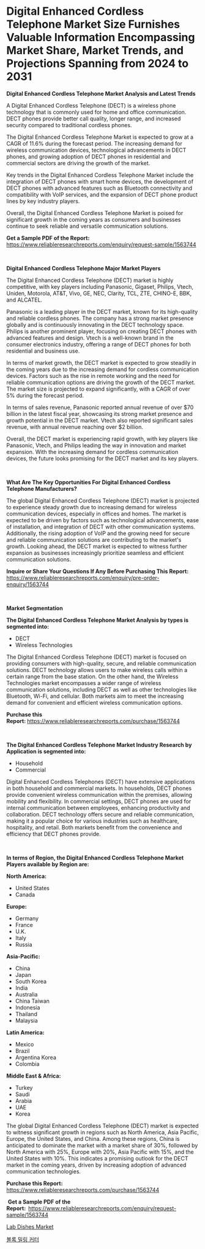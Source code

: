 <p><h1>Digital Enhanced Cordless Telephone Market Size Furnishes Valuable Information Encompassing Market Share, Market Trends, and Projections Spanning from 2024 to 2031</h1></p><p><strong>Digital Enhanced Cordless Telephone Market Analysis and Latest Trends</strong></p>
<p><p>A Digital Enhanced Cordless Telephone (DECT) is a wireless phone technology that is commonly used for home and office communication. DECT phones provide better call quality, longer range, and increased security compared to traditional cordless phones.</p><p>The Digital Enhanced Cordless Telephone Market is expected to grow at a CAGR of 11.6% during the forecast period. The increasing demand for wireless communication devices, technological advancements in DECT phones, and growing adoption of DECT phones in residential and commercial sectors are driving the growth of the market.</p><p>Key trends in the Digital Enhanced Cordless Telephone Market include the integration of DECT phones with smart home devices, the development of DECT phones with advanced features such as Bluetooth connectivity and compatibility with VoIP services, and the expansion of DECT phone product lines by key industry players.</p><p>Overall, the Digital Enhanced Cordless Telephone Market is poised for significant growth in the coming years as consumers and businesses continue to seek reliable and versatile communication solutions.</p></p>
<p><strong>Get a Sample PDF of the Report:&nbsp;</strong> <a href="https://www.reliableresearchreports.com/enquiry/request-sample/1563744">https://www.reliableresearchreports.com/enquiry/request-sample/1563744</a></p>
<p>&nbsp;</p>
<p><strong>Digital Enhanced Cordless Telephone Major Market Players</strong></p>
<p><p>The Digital Enhanced Cordless Telephone (DECT) market is highly competitive, with key players including Panasonic, Gigaset, Philips, Vtech, Uniden, Motorola, AT&T, Vivo, GE, NEC, Clarity, TCL, ZTE, CHINO-E, BBK, and ALCATEL. </p><p>Panasonic is a leading player in the DECT market, known for its high-quality and reliable cordless phones. The company has a strong market presence globally and is continuously innovating in the DECT technology space. Philips is another prominent player, focusing on creating DECT phones with advanced features and design. Vtech is a well-known brand in the consumer electronics industry, offering a range of DECT phones for both residential and business use.</p><p>In terms of market growth, the DECT market is expected to grow steadily in the coming years due to the increasing demand for cordless communication devices. Factors such as the rise in remote working and the need for reliable communication options are driving the growth of the DECT market. The market size is projected to expand significantly, with a CAGR of over 5% during the forecast period.</p><p>In terms of sales revenue, Panasonic reported annual revenue of over $70 billion in the latest fiscal year, showcasing its strong market presence and growth potential in the DECT market. Vtech also reported significant sales revenue, with annual revenue reaching over $2 billion.</p><p>Overall, the DECT market is experiencing rapid growth, with key players like Panasonic, Vtech, and Philips leading the way in innovation and market expansion. With the increasing demand for cordless communication devices, the future looks promising for the DECT market and its key players.</p></p>
<p>&nbsp;</p>
<p><strong>What Are The Key Opportunities For Digital Enhanced Cordless Telephone Manufacturers?</strong></p>
<p><p>The global Digital Enhanced Cordless Telephone (DECT) market is projected to experience steady growth due to increasing demand for wireless communication devices, especially in offices and homes. The market is expected to be driven by factors such as technological advancements, ease of installation, and integration of DECT with other communication systems. Additionally, the rising adoption of VoIP and the growing need for secure and reliable communication solutions are contributing to the market's growth. Looking ahead, the DECT market is expected to witness further expansion as businesses increasingly prioritize seamless and efficient communication solutions.</p></p>
<p><strong>Inquire or Share Your Questions If Any Before Purchasing This Report:</strong> <a href="https://www.reliableresearchreports.com/enquiry/pre-order-enquiry/1563744">https://www.reliableresearchreports.com/enquiry/pre-order-enquiry/1563744</a></p>
<p>&nbsp;</p>
<p><strong>Market Segmentation</strong></p>
<p><strong>The Digital Enhanced Cordless Telephone Market Analysis by types is segmented into:</strong></p>
<p><ul><li>DECT</li><li>Wireless Technologies</li></ul></p>
<p><p>The Digital Enhanced Cordless Telephone (DECT) market is focused on providing consumers with high-quality, secure, and reliable communication solutions. DECT technology allows users to make wireless calls within a certain range from the base station. On the other hand, the Wireless Technologies market encompasses a wider range of wireless communication solutions, including DECT as well as other technologies like Bluetooth, Wi-Fi, and cellular. Both markets aim to meet the increasing demand for convenient and efficient wireless communication options.</p></p>
<p><strong>Purchase this Report:&nbsp;</strong><a href="https://www.reliableresearchreports.com/purchase/1563744">https://www.reliableresearchreports.com/purchase/1563744</a></p>
<p>&nbsp;</p>
<p><strong>The Digital Enhanced Cordless Telephone Market Industry Research by Application is segmented into:</strong></p>
<p><ul><li>Household</li><li>Commercial</li></ul></p>
<p><p>Digital Enhanced Cordless Telephones (DECT) have extensive applications in both household and commercial markets. In households, DECT phones provide convenient wireless communication within the premises, allowing mobility and flexibility. In commercial settings, DECT phones are used for internal communication between employees, enhancing productivity and collaboration. DECT technology offers secure and reliable communication, making it a popular choice for various industries such as healthcare, hospitality, and retail. Both markets benefit from the convenience and efficiency that DECT phones provide.</p></p>
<p>&nbsp;</p>
<p><strong>In terms of Region, the Digital Enhanced Cordless Telephone Market Players available by Region are:</strong></p>
<p>
    <p> <strong> North America: </strong>
        <ul>
            <li>United States</li>
            <li>Canada</li>
        </ul>
        </p> 
    <p> <strong> Europe: </strong>
        <ul>
            <li>Germany</li>
            <li>France</li>
            <li>U.K.</li>
            <li>Italy</li>
            <li>Russia</li>
        </ul>
        </p> 
    <p> <strong> Asia-Pacific: </strong>
        <ul>
            <li>China</li>
            <li>Japan</li>
            <li>South Korea</li>
            <li>India</li>
            <li>Australia</li>
            <li>China Taiwan</li>
            <li>Indonesia</li>
            <li>Thailand</li>
            <li>Malaysia</li>
        </ul>
        </p> 
    <p> <strong> Latin America: </strong>
        <ul>
            <li>Mexico</li>
            <li>Brazil</li>
            <li>Argentina Korea</li>
            <li>Colombia</li>
        </ul>
        </p> 
    <p> <strong> Middle East & Africa: </strong>
        <ul>
            <li>Turkey</li>
            <li>Saudi</li>
            <li>Arabia</li>
            <li>UAE</li>
            <li>Korea</li>
        </ul>
    </p>
    </p>
<p><p>The global Digital Enhanced Cordless Telephone (DECT) market is expected to witness significant growth in regions such as North America, Asia Pacific, Europe, the United States, and China. Among these regions, China is anticipated to dominate the market with a market share of 30%, followed by North America with 25%, Europe with 20%, Asia Pacific with 15%, and the United States with 10%. This indicates a promising outlook for the DECT market in the coming years, driven by increasing adoption of advanced communication technologies.</p></p>
<p><strong>Purchase this Report: </strong><a href="https://www.reliableresearchreports.com/purchase/1563744">https://www.reliableresearchreports.com/purchase/1563744</a></p>
<p>&nbsp;<strong>Get a Sample PDF of the Report:&nbsp;&nbsp;</strong><a href="https://www.reliableresearchreports.com/enquiry/request-sample/1563744">https://www.reliableresearchreports.com/enquiry/request-sample/1563744</a></p>
<p><strong></strong></p>
<p><p><a href="https://github.com/YashRP12/Market-Research-Report-List-3/blob/main/lab-dishes-market.md">Lab Dishes Market</a></p><p><a href="https://github.com/qpfbabw35734906/Market-Research-Report-List-1/blob/main/39648015359.md">볼록 밀링 커터</a></p></p>